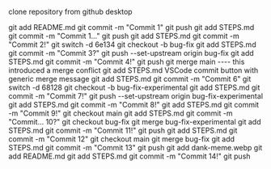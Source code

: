 clone repository from github desktop

git add README.md
git commit -m "Commit 1"
git push
git add STEPS.md
git commit -m "Commit 1..."
git push
git add STEPS.md
git commit -m "Commit 2!"
git switch -d 6e134
git checkout -b bug-fix
git add STEPS.md
git commit -m "Commit 3?"
git push --set-upstream origin bug-fix
git add STEPS.md
git commit -m "Commit 4!"
git push
git merge main ---- this introduced a merge conflict
git add STEPS.md
VSCode commit button with generic merge message
git add STEPS.md
git commit -m "Commit 6"
git switch -d 68128
git checkout -b bug-fix-experimental
git add STEPS.md
git commit -m "Commit 7!"
git push --set-upstream origin bug-fix-experimental
git add STEPS.md
git commit -m "Commit 8!"
git add STEPS.md
git commit -m "Commit 9!"
git checkout main
git add STEPS.md
git commit -m "Commit... 10?"
git checkout bug-fix
git merge bug-fix-experimental
git add STEPS.md
git commit -m "Commit 11!"
git push
git add STEPS.md
git commit -m "Commit 12"
git checkout main
git merge bug-fix
git add STEPS.md
git commit -m "Commit 13"
git push
git add dank-meme.webp
git add README.md
git add STEPS.md
git commit -m "Commit 14!"
git push
